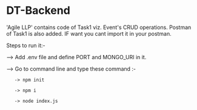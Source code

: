 # DT-Backend

'Agile LLP' contains code of Task1 viz. Event's CRUD operations.
Postman of Task1 is also added. IF want you cant import it in your postman.

Steps to run it:-

--> Add .env file and define PORT and MONGO_URI in it.

--> Go to command line and type these command :-
       
       -> npm init
       
       -> npm i
       
       -> node index.js

